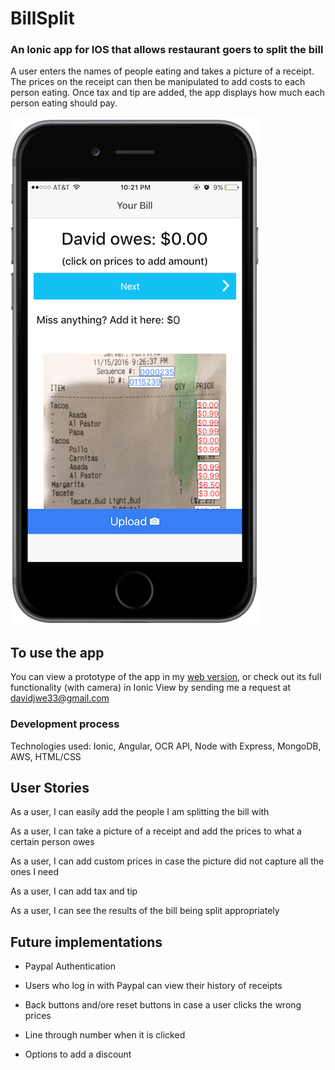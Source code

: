 # BillSplit

### An Ionic app for IOS that allows restaurant goers to split the bill

A user enters the names of people eating and takes a picture of a receipt. The prices on the receipt can then be manipulated to add costs to each person eating. Once tax and tip are added, the app displays how much each person eating should pay.


![Example Bill](./www/img/bill-example.png)

## To use the app

You can view a prototype of the app in my [web version](https://salty-fortress-17530.herokuapp.com), or check out its full functionality (with camera) in Ionic View by sending me a request at davidjwe33@gmail.com

### Development process

Technologies used: Ionic, Angular, OCR API, Node with Express, MongoDB, AWS, HTML/CSS


## User Stories

As a user, I can easily add the people I am splitting the bill with

As a user, I can take a picture of a receipt and add the prices to what a certain person owes

As a user, I can add custom prices in case the picture did not capture all the ones I need

As a user, I can add tax and tip

As a user, I can see the results of the bill being split appropriately


## Future implementations

* Paypal Authentication

* Users who log in with Paypal can view their history of receipts

* Back buttons and/ore reset buttons in case a user clicks the wrong prices

* Line through number when it is clicked
* Options to add a discount
